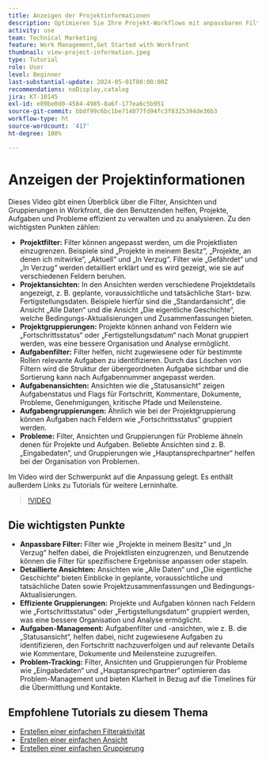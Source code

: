 ```yaml
---
title: Anzeigen der Projektinformationen
description: Optimieren Sie Ihre Projekt-Workflows mit anpassbaren Filtern, detaillierten Ansichten, effizienten Gruppierungen, Aufgabenmanagement-Tools und Funktionen zum Problem-Tracking für eine bessere Organisation und Übersichtlichkeit.
activity: use
team: Technical Marketing
feature: Work Management,Get Started with Workfront
thumbnail: view-project-information.jpeg
type: Tutorial
role: User
level: Beginner
last-substantial-update: 2024-05-01T00:00:00Z
recommendations: noDisplay,catalog
jira: KT-10145
exl-id: e89be0d0-4584-4985-8a6f-177ea6c5b951
source-git-commit: bbdf99c6bc1be714077fd94fc3f8325394de36b3
workflow-type: ht
source-wordcount: '417'
ht-degree: 100%

---
```


# Anzeigen der Projektinformationen

Dieses Video gibt einen Überblick über die Filter, Ansichten und Gruppierungen in Workfront, die den Benutzenden helfen, Projekte, Aufgaben und Probleme effizient zu verwalten und zu analysieren. Zu den wichtigsten Punkten zählen:

* **Projektfilter:** Filter können angepasst werden, um die Projektlisten einzugrenzen. Beispiele sind „Projekte in meinem Besitz“, „Projekte, an denen ich mitwirke“, „Aktuell“ und „In Verzug“. Filter wie „Gefährdet“ und „In Verzug“ werden detailliert erklärt und es wird gezeigt, wie sie auf verschiedenen Feldern beruhen.
* **Projektansichten:** In den Ansichten werden verschiedene Projektdetails angezeigt, z. B. geplante, voraussichtliche und tatsächliche Start- bzw. Fertigstellungsdaten. Beispiele hierfür sind die „Standardansicht“, die Ansicht „Alle Daten“ und die Ansicht „Die eigentliche Geschichte“, welche Bedingungs-Aktualisierungen und Zusammenfassungen bieten. 
* **Projektgruppierungen:** Projekte können anhand von Feldern wie „Fortschrittsstatus“ oder „Fertigstellungsdatum“ nach Monat gruppiert werden, was eine bessere Organisation und Analyse ermöglicht. 
* **Aufgabenfilter:** Filter helfen, nicht zugewiesene oder für bestimmte Rollen relevante Aufgaben zu identifizieren. Durch das Löschen von Filtern wird die Struktur der übergeordneten Aufgabe sichtbar und die Sortierung kann nach Aufgabennummer angepasst werden. 
* **Aufgabenansichten:** Ansichten wie die „Statusansicht“ zeigen Aufgabenstatus und Flags für Fortschritt, Kommentare, Dokumente, Probleme, Genehmigungen, kritische Pfade und Meilensteine.
* **Aufgabengruppierungen:** Ähnlich wie bei der Projektgruppierung können Aufgaben nach Feldern wie „Fortschrittsstatus“ gruppiert werden. 
* **Probleme:** Filter, Ansichten und Gruppierungen für Probleme ähneln denen für Projekte und Aufgaben. Beliebte Ansichten sind z. B. „Eingabedaten“, und Gruppierungen wie „Hauptansprechpartner“ helfen bei der Organisation von Problemen. 

Im Video wird der Schwerpunkt auf die Anpassung gelegt. Es enthält außerdem Links zu Tutorials für weitere Lerninhalte.

>[!VIDEO](https://video.tv.adobe.com/v/3453075/?quality=12&learn=on&enablevpops=1&captions=ger)

## Die wichtigsten Punkte

* **Anpassbare Filter:** Filter wie „Projekte in meinem Besitz“ und „In Verzug“ helfen dabei, die Projektlisten einzugrenzen, und Benutzende können die Filter für spezifischere Ergebnisse anpassen oder stapeln. 
* **Detaillierte Ansichten:** Ansichten wie „Alle Daten“ und „Die eigentliche Geschichte“ bieten Einblicke in geplante, voraussichtliche und tatsächliche Daten sowie Projektzusammenfassungen und Bedingungs-Aktualisierungen. 
* **Effiziente Gruppierungen:** Projekte und Aufgaben können nach Feldern wie „Fortschrittsstatus“ oder „Fertigstellungsdatum“ gruppiert werden, was eine bessere Organisation und Analyse ermöglicht. 
* **Aufgaben-Management:** Aufgabenfilter und -ansichten, wie z. B. die „Statusansicht“, helfen dabei, nicht zugewiesene Aufgaben zu identifizieren, den Fortschritt nachzuverfolgen und auf relevante Details wie Kommentare, Dokumente und Meilensteine zuzugreifen. 
* **Problem-Tracking:** Filter, Ansichten und Gruppierungen für Probleme wie „Eingabedaten“ und „Hauptansprechpartner“ optimieren das Problem-Management und bieten Klarheit in Bezug auf die Timelines für die Übermittlung und Kontakte.




## Empfohlene Tutorials zu diesem Thema

* [Erstellen einer einfachen Filteraktivität](/help/reporting/basic-reporting/create-a-basic-filter-activity.md)
* [Erstellen einer einfachen Ansicht](/help/reporting/basic-reporting/create-a-basic-view.md)
* [Erstellen einer einfachen Gruppierung](/help/reporting/basic-reporting/create-a-basic-grouping.md)

